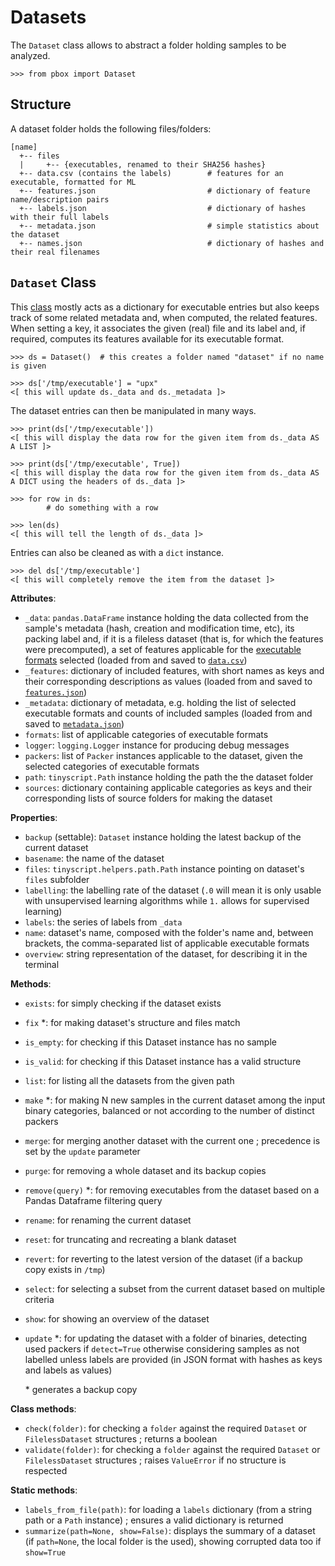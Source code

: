 # Datasets

The `Dataset` class allows to abstract a folder holding samples to be analyzed.

```session
>>> from pbox import Dataset
```

## Structure

A dataset folder holds the following files/folders:

```
[name]
  +-- files
  |     +-- {executables, renamed to their SHA256 hashes}
  +-- data.csv (contains the labels)        # features for an executable, formatted for ML
  +-- features.json                         # dictionary of feature name/description pairs
  +-- labels.json                           # dictionary of hashes with their full labels
  +-- metadata.json                         # simple statistics about the dataset
  +-- names.json                            # dictionary of hashes and their real filenames
```

## `Dataset` Class

This [class](https://github.com/dhondta/docker-packing-box/blob/main/files/lib/pbox/common/dataset.py#L23) mostly acts as a dictionary for executable entries but also keeps track of some related metadata and, when computed, the related features. When setting a key, it associates the given (real) file and its label and, if required, computes its features available for its executable format.

```session
>>> ds = Dataset()  # this creates a folder named "dataset" if no name is given

>>> ds['/tmp/executable'] = "upx"
<[ this will update ds._data and ds._metadata ]>
```

The dataset entries can then be manipulated in many ways.

```session
>>> print(ds['/tmp/executable'])
<[ this will display the data row for the given item from ds._data AS A LIST ]>

>>> print(ds['/tmp/executable', True])
<[ this will display the data row for the given item from ds._data AS A DICT using the headers of ds._data ]>

>>> for row in ds:
        # do something with a row

>>> len(ds)
<[ this will tell the length of ds._data ]>
```

Entries can also be cleaned as with a `dict` instance.

```session
>>> del ds['/tmp/executable']
<[ this will completely remove the item from the dataset ]>
```

**Attributes**:

- `_data`: `pandas.DataFrame` instance holding the data collected from the sample's metadata (hash, creation and modification time, etc), its packing label and, if it is a fileless dataset (that is, for which the features were precomputed), a set of features applicable for the [executable formats](executables.md) selected (loaded from and saved to [`data.csv`](#structure))
- `_features`: dictionary of included features, with short names as keys and their corresponding descriptions as values (loaded from and saved to [`features.json`](#structure))
- `_metadata`: dictionary of metadata, e.g. holding the list of selected executable formats and counts of included samples (loaded from and saved to [`metadata.json`](#structure))
- `formats`: list of applicable categories of executable formats
- `logger`: `logging.Logger` instance for producing debug messages
- `packers`: list of `Packer` instances applicable to the dataset, given the selected categories of executable formats
- `path`: `tinyscript.Path` instance holding the path the the dataset folder
- `sources`: dictionary containing applicable categories as keys and their corresponding lists of source folders for making the dataset

**Properties**:

- `backup` (settable): `Dataset` instance holding the latest backup of the current dataset
- `basename`: the name of the dataset
- `files`: `tinyscript.helpers.path.Path` instance pointing on dataset's `files` subfolder
- `labelling`: the labelling rate of the dataset (`.0` will mean it is only usable with unsupervised learning algorithms while `1.` allows for supervised learning)
- `labels`: the series of labels from `_data`
- `name`: dataset's name, composed with the folder's name and, between brackets, the comma-separated list of applicable executable formats
- `overview`: string representation of the dataset, for describing it in the terminal

**Methods**:

- `exists`: for simply checking if the dataset exists
- `fix` \*: for making dataset's structure and files match
- `is_empty`: for checking if this Dataset instance has no sample
- `is_valid`: for checking if this Dataset instance has a valid structure
- `list`: for listing all the datasets from the given path
- `make` \*: for making N new samples in the current dataset among the input binary categories, balanced or not according to the number of distinct packers
- `merge`: for merging another dataset with the current one ; precedence is set by the `update` parameter
- `purge`: for removing a whole dataset and its backup copies
- `remove(query)` \*: for removing executables from the dataset based on a Pandas Dataframe filtering query
- `rename`: for renaming the current dataset
- `reset`: for truncating and recreating a blank dataset
- `revert`: for reverting to the latest version of the dataset (if a backup copy exists in `/tmp`)
- `select`: for selecting a subset from the current dataset based on multiple criteria
- `show`: for showing an overview of the dataset
- `update` \*: for updating the dataset with a folder of binaries, detecting used packers if `detect=True` otherwise considering samples as not labelled unless labels are provided (in JSON format with hashes as keys and labels as values)

    \* generates a backup copy

**Class methods**:

- `check(folder)`: for checking a `folder` against the required `Dataset` or `FilelessDataset` structures ; returns a boolean
- `validate(folder)`: for checking a `folder` against the required `Dataset` or `FilelessDataset` structures ; raises `ValueError` if no structure is respected

**Static methods**:

- `labels_from_file(path)`: for loading a `labels` dictionary (from a string path or a `Path` instance) ; ensures a valid dictionary is returned
- `summarize(path=None, show=False)`: displays the summary of a dataset (if `path=None`, the local folder is the used), showing corrupted data too if `show=True`

